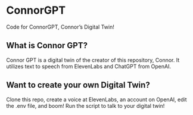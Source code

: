 # ConnorGPT
Code for ConnorGPT, Connor’s Digital Twin!

## What is Connor GPT?
Connor GPT is a digital twin of the creator of this repository, Connor.
It utilizes text to speech from ElevenLabs and ChatGPT from OpenAI.

## Want to create your own Digital Twin?
Clone this repo, create a voice at ElevenLabs, an account on OpenAI, edit the .env file, and boom! Run the script to talk to your digital twin!
